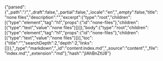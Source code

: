 {"parsed":{"_path":"/","_draft":false,"_partial":false,"_locale":"en","_empty":false,"title":"none files","description":"","excerpt":{"type":"root","children":[{"type":"element","tag":"h1","props":{"id":"none-files"},"children":[{"type":"text","value":"none files"}]}]},"body":{"type":"root","children":[{"type":"element","tag":"h1","props":{"id":"none-files"},"children":[{"type":"text","value":"none files"}]}],"toc":{"title":"","searchDepth":2,"depth":2,"links":[]}},"_type":"markdown","_id":"content:index.md","_source":"content","_file":"index.md","_extension":"md"},"hash":"jIAhBnZtU8"}